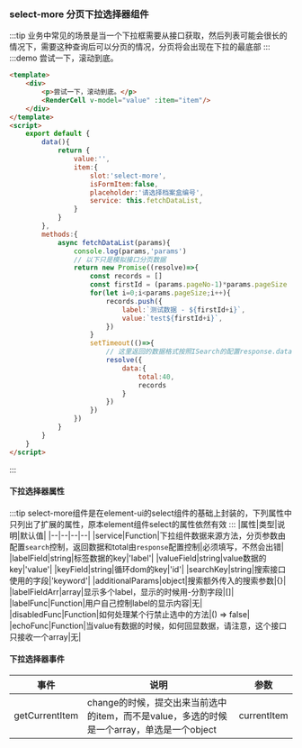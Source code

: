 ### select-more 分页下拉选择器组件
:::tip
业务中常见的场景是当一个下拉框需要从接口获取，然后列表可能会很长的情况下，需要这种查询后可以分页的情况，分页将会出现在下拉的最底部
:::
:::demo 尝试一下，滚动到底。
```html
<template>
    <div>
        <p>尝试一下，滚动到底。</p>
        <RenderCell v-model="value" :item="item"/>
    </div>
</template>
<script>
    export default {
        data(){
            return {
                value:'',
                item:{
                    slot:'select-more',
                    isFormItem:false,
                    placeholder:'请选择档案盒编号',
                    service: this.fetchDataList,
                }
            }
        },
        methods:{
            async fetchDataList(params){
                console.log(params,'params')
                // 以下只是模拟接口分页数据
                return new Promise((resolve)=>{
                    const records = []
                    const firstId = (params.pageNo-1)*params.pageSize
                    for(let i=0;i<params.pageSize;i++){
                        records.push({
                            label:`测试数据 - ${firstId+i}`,
                            value:`test${firstId+i}`,
                        })
                    }
                    setTimeout(()=>{
                        // 这里返回的数据格式按照ISearch的配置response.data
                        resolve({
                            data:{
                                total:40,
                                records
                            }
                        })
                    })
                })
            }
        }
    }
</script>
```
:::

#### 下拉选择器属性
:::tip
select-more组件是在element-ui的select组件的基础上封装的，下列属性中只列出了扩展的属性，原本element组件select的属性依然有效
:::
|属性|类型|说明|默认值|
|--|--|--|--|
|service|Function|下拉组件数据来源方法，分页参数由配置`search`控制，返回数据和total由`response`配置控制|必须填写，不然会出错|
|labelField|string|标签数据的key|'label'|
|valueField|string|value数据的key|'value'|
|keyField|string|循环dom的key|'id'|
|searchKey|string|搜索接口使用的字段|'keyword'|
|additionalParams|object|搜索额外传入的搜索参数|{}|
|labelFieldArr|array|显示多个label，显示的时候用-分割字段|[]|
|labelFunc|Function|用户自己控制label的显示内容|无|
|disabledFunc|Function|如何处理某个行禁止选中的方法|() => false|
|echoFunc|Function|当value有数据的时候，如何回显数据，请注意，这个接口只接收一个array|无|

#### 下拉选择器事件
|事件|说明|参数|
|--|--|--|
|getCurrentItem|change的时候，提交出来当前选中的item，而不是value，多选的时候是一个array，单选是一个object|currentItem|